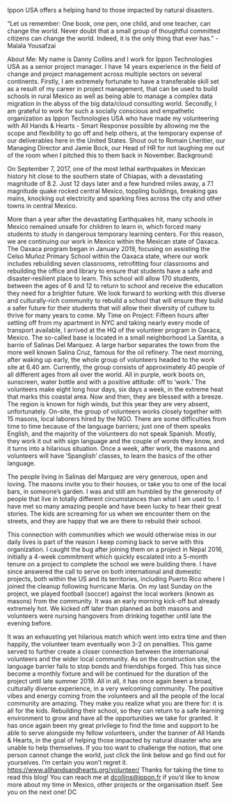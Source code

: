  
Ippon USA offers a helping hand to those impacted by natural disasters. 
 
“Let us remember: One book, one pen, one child, and one teacher, can change the world. Never doubt that a small group of thoughtful committed citizens can change the world. Indeed, it is the only thing that ever has.” - Malala Yousafzai
 
About Me:
My name is Danny Collins and I work for Ippon Technologies USA as a senior project manager. I have 14 years experience in the field of change and project management across multiple sectors on several continents. 
Firstly, I am extremely fortunate to have a transferable skill set as a result of my career in project management, that can be used to build schools in rural Mexico as well as being able to manage a complex data migration in the abyss of the big data/cloud consulting world.
Secondly, I am grateful to work for such a socially conscious and empathetic organization as Ippon Technologies USA who have made my volunteering with All Hands & Hearts - Smart Response possible by allowing me the scope and flexibility to go off and help others, at the temporary expense of our deliverables here in the United States. Shout out to Romain Lheritier, our Managing Director and Jamie Bock, our Head of HR for not laughing me out of the room when I pitched this to them back in November. 
Background:

On September 7, 2017, one of the most lethal earthquakes in Mexican history hit close to the southern state of Chiapas, with a devastating magnitude of 8.2. Just 12 days later and a few hundred miles away, a 7.1 magnitude quake rocked central Mexico, toppling buildings, breaking gas mains, knocking out electricity and sparking fires across the city and other towns in central Mexico.



More than a year after the devastating Earthquakes hit, many schools in Mexico remained unsafe for children to learn in, which forced many students to study in dangerous temporary learning centers. For this reason, we are continuing our work in Mexico within the Mexican state of Oaxaca.
The Oaxaca program began in January 2019, focusing on assisting the Celso Muñoz Primary School within the Oaxaca state, where our work includes rebuilding seven classrooms, retrofitting four classrooms and rebuilding the office and library to ensure that students have a safe and disaster-resilient place to learn. This school will allow 170 students, between the ages of 6 and 12 to return to school and receive the education they need for a brighter future. We look forward to working with this diverse and culturally-rich community to rebuild a school that will ensure they build a safer future for their students that will allow their diversity of culture to thrive for many years to come.
My Time on Project:
Fifteen hours after setting off from my apartment in NYC and taking nearly every mode of transport available, I arrived at the HQ of the volunteer program in Oaxaca, Mexico. The so-called base is located in a small neighborhood La Santita, a barrio of Salinas Del Marquez. A large harbor separates the town from the more well known Salina Cruz, famous for the oil refinery. 
The next morning, after waking up early, the whole group of volunteers headed to the work site at 6.40 am. Currently, the group consists of approximately 40 people of all different ages from all over the world. All in purple, work boots on, sunscreen, water bottle and with a positive attitude: off to ‘work.’ The volunteers make eight long hour days, six days a week, in the extreme heat that marks this coastal area. Now and then, they are blessed with a breeze. The region is known for high winds, but this year they are very absent, unfortunately. 
On-site, the group of volunteers works closely together with 15 masons, local laborers hired by the NGO. There are some difficulties from time to time because of the language barriers; just one of them speaks English, and the majority of the volunteers do not speak Spanish. Mostly, they work it out with sign language and the couple of words they know, and it turns into a hilarious situation. Once a week, after work, the masons and volunteers will have ‘Spanglish’ classes, to learn the basics of the other language. 
 
The people living in Salinas del Marquez are very generous, open and loving. The masons invite you to their houses, or take you to one of the local bars, in someone’s garden. I was and still am humbled by the generosity of people that live in totally different circumstances than what I am used to. I have met so many amazing people and have been lucky to hear their great stories. The kids are screaming for us when we encounter them on the streets, and they are happy that we are there to rebuild their school. 

This connection with communities which we would otherwise miss in our daily lives is part of the reason I keep coming back to serve with this organization. I caught the bug after joining them on a project in Nepal 2016, initially a 4-week commitment which quickly escalated into a 5-month tenure on a project to complete the school we were building there. I have since answered the call to serve on both international and domestic projects, both within the US and its territories, including Puerto Rico where I joined the cleanup following hurricane Maria. 
On my last Sunday on the project, we played football (soccer) against the local workers (known as masons) from the community. It was an early morning kick-off but already extremely hot. We kicked off later than planned as both masons and volunteers were nursing hangovers from drinking together until late the evening before.

It was an exhausting yet hilarious match which went into extra time and then happily, the volunteer team eventually won 3-2 on penalties. This game served to further create a closer connection between the international volunteers and the wider local community.  As on the construction site, the language barrier fails to stop bonds and friendships forged. This has since become a monthly fixture and will be continued for the duration of the project until late summer 2019.
All in all, it has once again been a broad, culturally diverse experience, in a very welcoming community. The positive vibes and energy coming from the volunteers and all the people of the local community are amazing. They make you realize what you are there for: it is all for the kids. Rebuilding their school, so they can return to a safe learning environment to grow and have all the opportunities we take for granted. 
It has once again been my great privilege to find the time and support to be able to serve alongside my fellow volunteers, under the banner of All Hands & Hearts, in the goal of helping those impacted by natural disaster who are unable to help themselves. 
If you too want to challenge the notion, that one person cannot change the world, just click the link below and go find out for yourselves. I’m certain you won’t regret it. 
https://www.allhandsandhearts.org/volunteer/
Thanks for taking the time to read this blog! You can reach me at dcollins@ippon.fr if you’d like to know more about my time in Mexico, other projects or the organisation itself. 
See you on the next one! 
DC 


